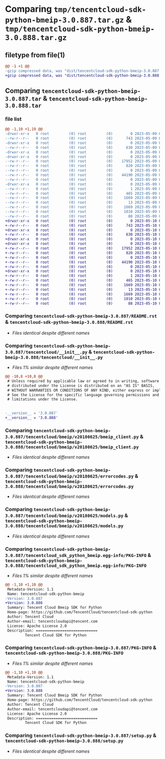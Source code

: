 # Comparing `tmp/tencentcloud-sdk-python-bmeip-3.0.887.tar.gz` & `tmp/tencentcloud-sdk-python-bmeip-3.0.888.tar.gz`

## filetype from file(1)

```diff
@@ -1 +1 @@
-gzip compressed data, was "dist/tencentcloud-sdk-python-bmeip-3.0.887.tar", last modified: Tue May  9 02:28:55 2023, max compression
+gzip compressed data, was "dist/tencentcloud-sdk-python-bmeip-3.0.888.tar", last modified: Wed May 10 01:50:34 2023, max compression
```

## Comparing `tencentcloud-sdk-python-bmeip-3.0.887.tar` & `tencentcloud-sdk-python-bmeip-3.0.888.tar`

### file list

```diff
@@ -1,19 +1,19 @@
-drwxr-xr-x   0 root         (0) root         (0)        0 2023-05-09 02:28:55.000000 tencentcloud-sdk-python-bmeip-3.0.887/
--rw-r--r--   0 root         (0) root         (0)      743 2023-05-09 02:28:55.000000 tencentcloud-sdk-python-bmeip-3.0.887/README.rst
-drwxr-xr-x   0 root         (0) root         (0)        0 2023-05-09 02:28:55.000000 tencentcloud-sdk-python-bmeip-3.0.887/tencentcloud/
--rw-r--r--   0 root         (0) root         (0)      630 2023-05-09 02:28:55.000000 tencentcloud-sdk-python-bmeip-3.0.887/tencentcloud/__init__.py
-drwxr-xr-x   0 root         (0) root         (0)        0 2023-05-09 02:28:55.000000 tencentcloud-sdk-python-bmeip-3.0.887/tencentcloud/bmeip/
-drwxr-xr-x   0 root         (0) root         (0)        0 2023-05-09 02:28:55.000000 tencentcloud-sdk-python-bmeip-3.0.887/tencentcloud/bmeip/v20180625/
--rw-r--r--   0 root         (0) root         (0)    17952 2023-05-09 02:28:55.000000 tencentcloud-sdk-python-bmeip-3.0.887/tencentcloud/bmeip/v20180625/bmeip_client.py
--rw-r--r--   0 root         (0) root         (0)      820 2023-05-09 02:28:55.000000 tencentcloud-sdk-python-bmeip-3.0.887/tencentcloud/bmeip/v20180625/errorcodes.py
--rw-r--r--   0 root         (0) root         (0)        0 2023-05-09 02:28:55.000000 tencentcloud-sdk-python-bmeip-3.0.887/tencentcloud/bmeip/v20180625/__init__.py
--rw-r--r--   0 root         (0) root         (0)    44190 2023-05-09 02:28:55.000000 tencentcloud-sdk-python-bmeip-3.0.887/tencentcloud/bmeip/v20180625/models.py
--rw-r--r--   0 root         (0) root         (0)        0 2023-05-09 02:28:55.000000 tencentcloud-sdk-python-bmeip-3.0.887/tencentcloud/bmeip/__init__.py
-drwxr-xr-x   0 root         (0) root         (0)        0 2023-05-09 02:28:55.000000 tencentcloud-sdk-python-bmeip-3.0.887/tencentcloud_sdk_python_bmeip.egg-info/
--rw-r--r--   0 root         (0) root         (0)        1 2023-05-09 02:28:55.000000 tencentcloud-sdk-python-bmeip-3.0.887/tencentcloud_sdk_python_bmeip.egg-info/dependency_links.txt
--rw-r--r--   0 root         (0) root         (0)      465 2023-05-09 02:28:55.000000 tencentcloud-sdk-python-bmeip-3.0.887/tencentcloud_sdk_python_bmeip.egg-info/SOURCES.txt
--rw-r--r--   0 root         (0) root         (0)     1669 2023-05-09 02:28:55.000000 tencentcloud-sdk-python-bmeip-3.0.887/tencentcloud_sdk_python_bmeip.egg-info/PKG-INFO
--rw-r--r--   0 root         (0) root         (0)       13 2023-05-09 02:28:55.000000 tencentcloud-sdk-python-bmeip-3.0.887/tencentcloud_sdk_python_bmeip.egg-info/top_level.txt
--rw-r--r--   0 root         (0) root         (0)     1669 2023-05-09 02:28:55.000000 tencentcloud-sdk-python-bmeip-3.0.887/PKG-INFO
--rw-r--r--   0 root         (0) root         (0)     1010 2023-05-09 02:28:55.000000 tencentcloud-sdk-python-bmeip-3.0.887/setup.py
--rw-r--r--   0 root         (0) root         (0)       88 2023-05-09 02:28:55.000000 tencentcloud-sdk-python-bmeip-3.0.887/setup.cfg
+drwxr-xr-x   0 root         (0) root         (0)        0 2023-05-10 01:50:34.000000 tencentcloud-sdk-python-bmeip-3.0.888/
+-rw-r--r--   0 root         (0) root         (0)      743 2023-05-10 01:50:34.000000 tencentcloud-sdk-python-bmeip-3.0.888/README.rst
+drwxr-xr-x   0 root         (0) root         (0)        0 2023-05-10 01:50:34.000000 tencentcloud-sdk-python-bmeip-3.0.888/tencentcloud/
+-rw-r--r--   0 root         (0) root         (0)      630 2023-05-10 01:50:34.000000 tencentcloud-sdk-python-bmeip-3.0.888/tencentcloud/__init__.py
+drwxr-xr-x   0 root         (0) root         (0)        0 2023-05-10 01:50:34.000000 tencentcloud-sdk-python-bmeip-3.0.888/tencentcloud/bmeip/
+drwxr-xr-x   0 root         (0) root         (0)        0 2023-05-10 01:50:34.000000 tencentcloud-sdk-python-bmeip-3.0.888/tencentcloud/bmeip/v20180625/
+-rw-r--r--   0 root         (0) root         (0)    17952 2023-05-10 01:50:34.000000 tencentcloud-sdk-python-bmeip-3.0.888/tencentcloud/bmeip/v20180625/bmeip_client.py
+-rw-r--r--   0 root         (0) root         (0)      820 2023-05-10 01:50:34.000000 tencentcloud-sdk-python-bmeip-3.0.888/tencentcloud/bmeip/v20180625/errorcodes.py
+-rw-r--r--   0 root         (0) root         (0)        0 2023-05-10 01:50:34.000000 tencentcloud-sdk-python-bmeip-3.0.888/tencentcloud/bmeip/v20180625/__init__.py
+-rw-r--r--   0 root         (0) root         (0)    44190 2023-05-10 01:50:34.000000 tencentcloud-sdk-python-bmeip-3.0.888/tencentcloud/bmeip/v20180625/models.py
+-rw-r--r--   0 root         (0) root         (0)        0 2023-05-10 01:50:34.000000 tencentcloud-sdk-python-bmeip-3.0.888/tencentcloud/bmeip/__init__.py
+drwxr-xr-x   0 root         (0) root         (0)        0 2023-05-10 01:50:34.000000 tencentcloud-sdk-python-bmeip-3.0.888/tencentcloud_sdk_python_bmeip.egg-info/
+-rw-r--r--   0 root         (0) root         (0)        1 2023-05-10 01:50:34.000000 tencentcloud-sdk-python-bmeip-3.0.888/tencentcloud_sdk_python_bmeip.egg-info/dependency_links.txt
+-rw-r--r--   0 root         (0) root         (0)      465 2023-05-10 01:50:34.000000 tencentcloud-sdk-python-bmeip-3.0.888/tencentcloud_sdk_python_bmeip.egg-info/SOURCES.txt
+-rw-r--r--   0 root         (0) root         (0)     1669 2023-05-10 01:50:34.000000 tencentcloud-sdk-python-bmeip-3.0.888/tencentcloud_sdk_python_bmeip.egg-info/PKG-INFO
+-rw-r--r--   0 root         (0) root         (0)       13 2023-05-10 01:50:34.000000 tencentcloud-sdk-python-bmeip-3.0.888/tencentcloud_sdk_python_bmeip.egg-info/top_level.txt
+-rw-r--r--   0 root         (0) root         (0)     1669 2023-05-10 01:50:34.000000 tencentcloud-sdk-python-bmeip-3.0.888/PKG-INFO
+-rw-r--r--   0 root         (0) root         (0)     1010 2023-05-10 01:50:34.000000 tencentcloud-sdk-python-bmeip-3.0.888/setup.py
+-rw-r--r--   0 root         (0) root         (0)       88 2023-05-10 01:50:34.000000 tencentcloud-sdk-python-bmeip-3.0.888/setup.cfg
```

### Comparing `tencentcloud-sdk-python-bmeip-3.0.887/README.rst` & `tencentcloud-sdk-python-bmeip-3.0.888/README.rst`

 * *Files identical despite different names*

### Comparing `tencentcloud-sdk-python-bmeip-3.0.887/tencentcloud/__init__.py` & `tencentcloud-sdk-python-bmeip-3.0.888/tencentcloud/__init__.py`

 * *Files 1% similar despite different names*

```diff
@@ -10,8 +10,8 @@
 # Unless required by applicable law or agreed to in writing, software
 # distributed under the License is distributed on an "AS IS" BASIS,
 # WITHOUT WARRANTIES OR CONDITIONS OF ANY KIND, either express or implied.
 # See the License for the specific language governing permissions and
 # limitations under the License.
 
 
-__version__ = '3.0.887'
+__version__ = '3.0.888'
```

### Comparing `tencentcloud-sdk-python-bmeip-3.0.887/tencentcloud/bmeip/v20180625/bmeip_client.py` & `tencentcloud-sdk-python-bmeip-3.0.888/tencentcloud/bmeip/v20180625/bmeip_client.py`

 * *Files identical despite different names*

### Comparing `tencentcloud-sdk-python-bmeip-3.0.887/tencentcloud/bmeip/v20180625/errorcodes.py` & `tencentcloud-sdk-python-bmeip-3.0.888/tencentcloud/bmeip/v20180625/errorcodes.py`

 * *Files identical despite different names*

### Comparing `tencentcloud-sdk-python-bmeip-3.0.887/tencentcloud/bmeip/v20180625/models.py` & `tencentcloud-sdk-python-bmeip-3.0.888/tencentcloud/bmeip/v20180625/models.py`

 * *Files identical despite different names*

### Comparing `tencentcloud-sdk-python-bmeip-3.0.887/tencentcloud_sdk_python_bmeip.egg-info/PKG-INFO` & `tencentcloud-sdk-python-bmeip-3.0.888/tencentcloud_sdk_python_bmeip.egg-info/PKG-INFO`

 * *Files 1% similar despite different names*

```diff
@@ -1,10 +1,10 @@
 Metadata-Version: 1.1
 Name: tencentcloud-sdk-python-bmeip
-Version: 3.0.887
+Version: 3.0.888
 Summary: Tencent Cloud Bmeip SDK for Python
 Home-page: https://github.com/TencentCloud/tencentcloud-sdk-python
 Author: Tencent Cloud
 Author-email: tencentcloudapi@tencent.com
 License: Apache License 2.0
 Description: ============================
         Tencent Cloud SDK for Python
```

### Comparing `tencentcloud-sdk-python-bmeip-3.0.887/PKG-INFO` & `tencentcloud-sdk-python-bmeip-3.0.888/PKG-INFO`

 * *Files 1% similar despite different names*

```diff
@@ -1,10 +1,10 @@
 Metadata-Version: 1.1
 Name: tencentcloud-sdk-python-bmeip
-Version: 3.0.887
+Version: 3.0.888
 Summary: Tencent Cloud Bmeip SDK for Python
 Home-page: https://github.com/TencentCloud/tencentcloud-sdk-python
 Author: Tencent Cloud
 Author-email: tencentcloudapi@tencent.com
 License: Apache License 2.0
 Description: ============================
         Tencent Cloud SDK for Python
```

### Comparing `tencentcloud-sdk-python-bmeip-3.0.887/setup.py` & `tencentcloud-sdk-python-bmeip-3.0.888/setup.py`

 * *Files identical despite different names*

